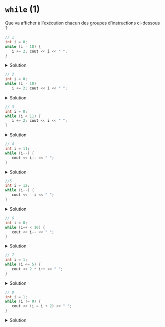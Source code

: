# `while` (1)

Que va afficher à l'exécution chacun des groupes d'instructions ci-dessous ?

~~~cpp
// 1
int i = 0;
while (i - 10) {
   i += 2; cout << i << " ";
}
~~~

<details>
<summary>Solution</summary>

~~~
2 4 6 8 10
~~~
</details>


~~~cpp
// 2
int i = 0;
while (i - 10)
   i += 2; cout << i << " ";
~~~

<details>
<summary>Solution</summary>
~~~
10
~~~

Noter que cout ne fait pas partie de la boucle
</details>


~~~cpp
// 3
int i = 0;
while (i < 11) {
   i += 2; cout << i << " ";
}
~~~

<details>
<summary>Solution</summary>

~~~
2 4 6 8 10 12
~~~
</details>

~~~cpp
// 4
int i = 11;
while (i--) {
   cout << i-- << " ";
}
~~~

<details>
<summary>Solution</summary>

~~~
10 8 6 4 2 0 -2 -4 …
~~~
boucle infinie
</details>

~~~cpp
//5
int i = 12;
while (i--) {
   cout << --i << " ";
}
~~~

<details>
<summary>Solution</summary>

~~~
10 8 6 4 2 0
~~~
</details>

~~~cpp
// 6	
int i = 0;
while (i++ < 10) {
   cout << i-- << " ";
}
~~~

<details>
<summary>Solution</summary>

~~~
1 1 1 1 1 1 1 1 .... 
~~~
boucle infinie
</details>

~~~cpp
// 7	
int i = 1;
while (i <= 5) {
   cout << 2 * i++ << " ";
}
~~~

<details>
<summary>Solution</summary>

~~~
2 4 6 8 10
~~~
</details>

~~~cpp
// 8
int i = 1;
while (i != 9) {
   cout << (i = i + 2) << " ";
}
~~~

<details>
<summary>Solution</summary>

~~~
3 5 7 9
~~~
</details>